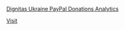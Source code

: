 [Dignitas Ukraine PayPal Donations Analytics](https://nbviewer.org/github/OleksiyVarfolomiyev/Dignitas-Ukraine-PayPal-Donations/blob/main/Dignitas%20Ukraine%20PayPal%20Donations%20Analytics.ipynb)

[Visit](https://dignitas.fund/)

